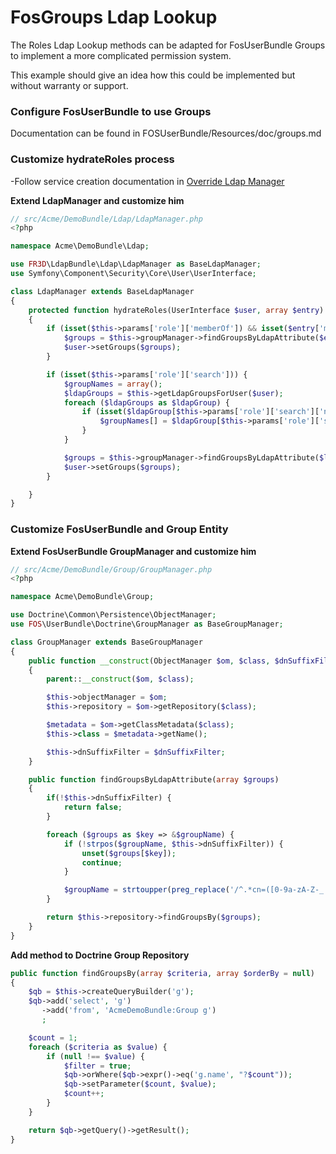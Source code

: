 FosGroups Ldap Lookup
=====================

The Roles Ldap Lookup methods can be adapted for FosUserBundle Groups to implement a more complicated permission system.

This example should give an idea how this could be implemented but without warranty or support.

### Configure FosUserBundle to use Groups
Documentation can be found in FOSUserBundle/Resources/doc/groups.md

### Customize hydrateRoles process
-Follow service creation documentation in [Override Ldap Manager](cookbook/override_ldap-manager.md)

**Extend LdapManager and customize him**

```` php
// src/Acme/DemoBundle/Ldap/LdapManager.php
<?php

namespace Acme\DemoBundle\Ldap;

use FR3D\LdapBundle\Ldap\LdapManager as BaseLdapManager;
use Symfony\Component\Security\Core\User\UserInterface;

class LdapManager extends BaseLdapManager
{
    protected function hydrateRoles(UserInterface $user, array $entry)
    {
        if (isset($this->params['role']['memberOf']) && isset($entry['memberof'])) {
            $groups = $this->groupManager->findGroupsByLdapAttribute($entry['memberof']);
            $user->setGroups($groups);
        }

        if (isset($this->params['role']['search'])) {
            $groupNames = array();
            $ldapGroups = $this->getLdapGroupsForUser($user);
            foreach ($ldapGroups as $ldapGroup) {
                if (isset($ldapGroup[$this->params['role']['search']['nameAttribute']])) {
                    $groupNames[] = $ldapGroup[$this->params['role']['search']['nameAttribute']];
                }
            }

            $groups = $this->groupManager->findGroupsByLdapAttribute($ldapGroups);
            $user->setGroups($groups);
        }

    }
}
````

### Customize FosUserBundle and Group Entity

**Extend FosUserBundle GroupManager and customize him**

```` php
// src/Acme/DemoBundle/Group/GroupManager.php
<?php

namespace Acme\DemoBundle\Group;

use Doctrine\Common\Persistence\ObjectManager;
use FOS\UserBundle\Doctrine\GroupManager as BaseGroupManager;

class GroupManager extends BaseGroupManager
{
    public function __construct(ObjectManager $om, $class, $dnSuffixFilter)
    {
        parent::__construct($om, $class);

        $this->objectManager = $om;
        $this->repository = $om->getRepository($class);

        $metadata = $om->getClassMetadata($class);
        $this->class = $metadata->getName();

        $this->dnSuffixFilter = $dnSuffixFilter;
    }

    public function findGroupsByLdapAttribute(array $groups)
    {
        if(!$this->dnSuffixFilter) {
            return false;
        }

        foreach ($groups as $key => &$groupName) {
            if (!strpos($groupName, $this->dnSuffixFilter)) {
                unset($groups[$key]);
                continue;
            }

            $groupName = strtoupper(preg_replace('/^.*cn=([0-9a-zA-Z-_ ]*),.*$/', '\1', $groupName));
        }

        return $this->repository->findGroupsBy($groups);
    }
}
````

**Add method to Doctrine Group Repository**
```` php
public function findGroupsBy(array $criteria, array $orderBy = null)
{
    $qb = $this->createQueryBuilder('g');
    $qb->add('select', 'g')
       ->add('from', 'AcmeDemoBundle:Group g')
       ;

    $count = 1;
    foreach ($criteria as $value) {
        if (null !== $value) {
            $filter = true;
            $qb->orWhere($qb->expr()->eq('g.name', "?$count"));
            $qb->setParameter($count, $value);
            $count++;
        }
    }

    return $qb->getQuery()->getResult();
}
````